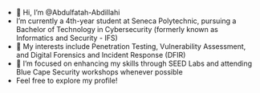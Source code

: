 - 👋 Hi, I’m @Abdulfatah-Abdillahi
- I’m currently a 4th-year student at Seneca Polytechnic, pursuing a Bachelor of Technology in Cybersecurity (formerly known as Informatics and Security - IFS)
- 👀 My interests include Penetration Testing, Vulnerability Assessment, and Digital Forensics and Incident Response (DFIR)
- 💞️ I’m focused on enhancing my skills through SEED Labs and attending Blue Cape Security workshops whenever possible
- Feel free to explore my profile!

<!---
Abdulfatah-Abdillahi/Abdulfatah-Abdillahi is a ✨ special ✨ repository because its `README.md` (this file) appears on your GitHub profile.
You can click the Preview link to take a look at your changes.
--->
